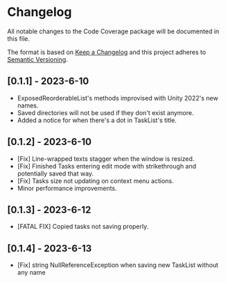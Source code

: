 # Changelog
All notable changes to the Code Coverage package will be documented in this file.

The format is based on [Keep a Changelog](http://keepachangelog.com/en/1.0.0/)
and this project adheres to [Semantic Versioning](http://semver.org/spec/v2.0.0.html).

## [0.1.1] - 2023-6-10

* ExposedReorderableList's methods improvised with Unity 2022's new names.
* Saved directories will not be used if they don't exist anymore.
* Added a notice for when there's a dot in TaskList's title.

## [0.1.2] - 2023-6-10

* [Fix] Line-wrapped texts stagger when the window is resized.
* [Fix] Finished Tasks entering edit mode with strikethrough and potentially saved that way.
* [Fix] Tasks size not updating on context menu actions.
* Minor performance improvements.

## [0.1.3] - 2023-6-12

* [FATAL FIX] Copied tasks not saving properly.

## [0.1.4] - 2023-6-13

* [Fix] string NullReferenceException when saving new TaskList without any name